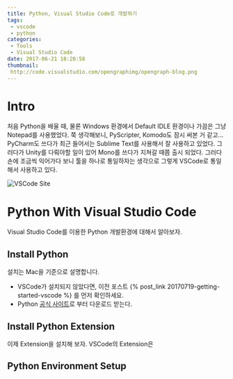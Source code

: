 ```yaml
---
title: Python, Visual Studio Code로 개발하기 
tags:
 - vscode
 - python
categories: 
 - Tools
 - Visual Studio Code
date: 2017-06-21 18:20:58
thumbnail:
 http://code.visualstudio.com/opengraphimg/opengraph-blog.png
---
```


# Intro
처음 Python을 배울 때, 물론 Windows 환경에서 Default IDLE 환경이나 가끔은 그냥 Notepad를 사용했었다. 쭉 생각해보니, PyScripter, Komodo도 잠시 써본 거 같고... PyCharm도 쓰다가 최근 들어서는 Sublime Text를 사용해서 잘 사용하고 있었다. 그러다가 Unity를 다뤄야할 일이 있어 Mono를 쓰다가 지쳐갈 때쯤 출시 되었다. 그러다 손에 조금씩 익어가다 보니 툴을 하나로 통일하자는 생각으로 그렇게 VSCode로 통일해서 사용하고 있다.

![VSCode Site](https://cloud.githubusercontent.com/assets/11839736/16642200/6624dde0-43bd-11e6-8595-c81885ba0dc2.png)

# Python With Visual Studio Code
Visual Studio Code를 이용한 Python 개발환경에 대해서 알아보자.
## Install Python
설치는 Mac을 기준으로 설명합니다.
* VSCode가 설치되지 않았다면, 이전 포스트 {% post_link 20170719-getting-started-vscode %} 를 먼저 확인하세요.
* Python [공식 사이트](https://www.python.org/download)로 부터 다운로드 받는다.

## Install Python Extension
이제 Extension을 설치해 보자. VSCode의 Extension은 

## Python Environment Setup
